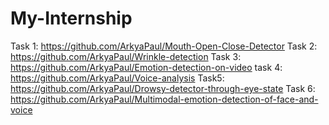 # My-Internship
Task 1: https://github.com/ArkyaPaul/Mouth-Open-Close-Detector
Task 2: https://github.com/ArkyaPaul/Wrinkle-detection
Task 3:  https://github.com/ArkyaPaul/Emotion-detection-on-video
task 4: https://github.com/ArkyaPaul/Voice-analysis
Task5: https://github.com/ArkyaPaul/Drowsy-detector-through-eye-state
Task 6: https://github.com/ArkyaPaul/Multimodal-emotion-detection-of-face-and-voice
